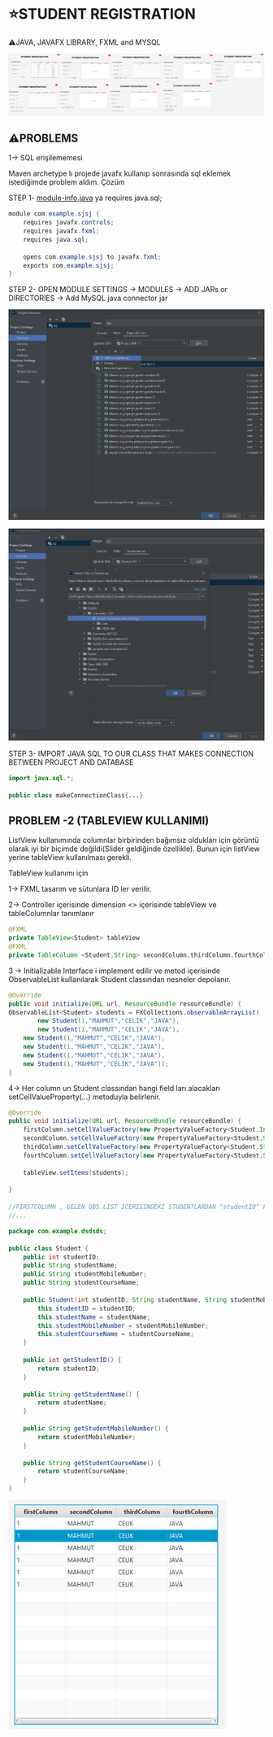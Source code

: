 # ⭐STUDENT REGISTRATION
⚠️JAVA, JAVAFX LIBRARY, FXML and MYSQL

![Untitled](https://github.com/mahmutcelik0/PROJECT/blob/main/IMAGES/FIRST)

## ⚠️PROBLEMS

1→ SQL erişilememesi

Maven archetype lı projede javafx kullanıp sonrasında sql eklemek istediğimde problem aldım. Çözüm

STEP 1- [module-info.java](http://module-info.java) ya requires java.sql;

```java
module com.example.sjsj {
    requires javafx.controls;
    requires javafx.fxml;
    requires java.sql;

    opens com.example.sjsj to javafx.fxml;
    exports com.example.sjsj;
}
```

STEP 2- OPEN MODULE SETTINGS → MODULES → ADD JARs or DIRECTORIES → Add MySQL java connector jar

![Untitled](https://github.com/mahmutcelik0/PROJECT/blob/main/IMAGES/SECOND)

![Untitled](https://github.com/mahmutcelik0/PROJECT/blob/main/IMAGES/THIRD)

STEP 3- IMPORT JAVA SQL TO OUR CLASS THAT MAKES CONNECTION BETWEEN PROJECT AND DATABASE

```java
import java.sql.*;

public class makeConnectionClass{...}
```

## PROBLEM -2 (TABLEVIEW KULLANIMI)

ListView kullanımında columnlar birbirinden bağımsız oldukları için görüntü olarak iyi bir biçimde değildi(Slider geldiğinde özellikle). Bunun için listView yerine tableView kullanılması gerekli.

TableView kullanımı için

1→ FXML tasarım ve sütunlara ID ler verilir.

2→ Controller içerisinde dimension <> içerisinde tableView ve tableColumnlar tanımlanır

```java
@FXML
private TableView<Student> tableView
@FXML
private TableColumn <Student,String> secondColumn,thirdColumn,fourthColumn

```

3 → Initializable Interface i implement edilir ve metod içerisinde ObservableList kullanılarak Student classından nesneler depolanır.

```java
@Override
public void initialize(URL url, ResourceBundle resourceBundle) {
ObservableList<Student> students = FXCollections.observableArrayList(
		new Student(1,"MAHMUT","CELIK","JAVA"),
		new Student(1,"MAHMUT","CELIK","JAVA"),
    new Student(1,"MAHMUT","CELIK","JAVA"),
    new Student(1,"MAHMUT","CELIK","JAVA"),
    new Student(1,"MAHMUT","CELIK","JAVA"),
    new Student(1,"MAHMUT","CELIK","JAVA"));
}
```

4→ Her column un Student classından hangi field ları alacakları setCellValueProperty(…) metoduyla belirlenir.

```java
@Override
public void initialize(URL url, ResourceBundle resourceBundle) {
    firstColumn.setCellValueFactory(new PropertyValueFactory<Student,Integer>("studentID"));
    secondColumn.setCellValueFactory(new PropertyValueFactory<Student,String>("studentName"));
    thirdColumn.setCellValueFactory(new PropertyValueFactory<Student,String>("studentMobileNumber"));
    fourthColumn.setCellValueFactory(new PropertyValueFactory<Student,String>("studentCourseName"));

    tableView.setItems(students);

}

//FIRSTCOLUMN , GELEN OBS.LIST ICERISINDEKI STUDENTLARDAN "studentID" FIELD INI GOSTERECEK
//...
```

```java
package com.example.dsdsds;

public class Student {
    public int studentID;
    public String studentName;
    public String studentMobileNumber;
    public String studentCourseName;

    public Student(int studentID, String studentName, String studentMobileNumber, String studentCourseName) {
        this.studentID = studentID;
        this.studentName = studentName;
        this.studentMobileNumber = studentMobileNumber;
        this.studentCourseName = studentCourseName;
    }

    public int getStudentID() {
        return studentID;
    }

    public String getStudentName() {
        return studentName;
    }

    public String getStudentMobileNumber() {
        return studentMobileNumber;
    }

    public String getStudentCourseName() {
        return studentCourseName;
    }
}
```

![This is an image](https://github.com/mahmutcelik0/PROJECT/blob/main/IMAGES/FOURTH)
